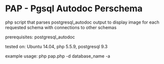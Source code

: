 # PAP - Pgsql Autodoc Perschema

php script that parses postgresql_autodoc output to display image for each requested schema with connections to other schemas

prerequisites: postgresql_autodoc

tested on: Ubuntu 14.04, php 5.5.9, postgresql 9.3

example usage: php pap.php -d database_name -a

